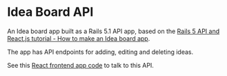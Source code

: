 # Idea Board API

An Idea board app built as a Rails 5.1 API app, based on the [Rails 5 API and React.js tutorial - How to make an Idea board app](https://learnetto.com/tutorials/rails-5-api-and-react-js-tutorial-how-to-make-an-idea-board-app).

The app has API endpoints for adding, editing and deleting ideas.

See this [React frontend app code](https://github.com/learnetto/ideaboard) to talk to this API.
